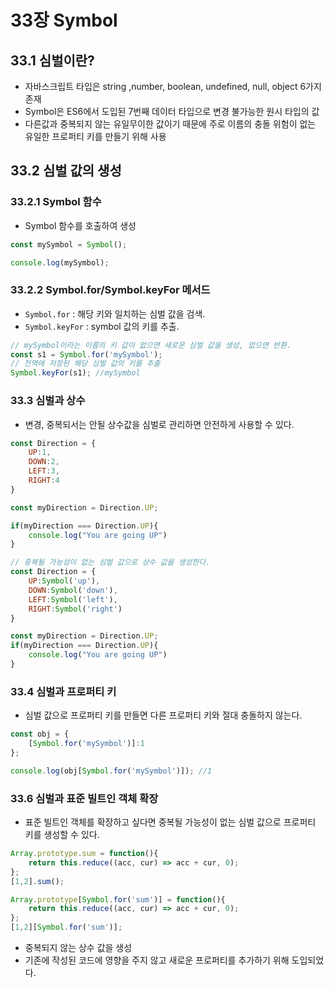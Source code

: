 # 33장 Symbol
## 33.1 심벌이란?
- 자바스크립트 타입은 string ,number, boolean, undefined, null, object 6가지 존재
- Symbol은 ES6에서 도입된 7번째 데이터 타입으로 변경 불가능한 원시 타입의 값
- 다른값과 중복되지 않는 유일무이한 값이기 때문에 주로 이름의 충돌 위험이 없는 유일한 프로퍼티 키를 만들기 위해 사용

## 33.2 심벌 값의 생성
### 33.2.1 Symbol 함수
- Symbol 함수를 호출하여 생성
```jsx
const mySymbol = Symbol();

console.log(mySymbol);
```

### 33.2.2 Symbol.for/Symbol.keyFor 메서드
- `Symbol.for` : 해당 키와 일치하는 심벌 값을 검색.
- `Symbol.keyFor` : symbol 값의 키를 추출.
```jsx
// mySymbol이라는 이름의 키 값이 없으면 새로운 심벌 값을 생성, 없으면 반환.
const s1 = Symbol.for('mySymbol');
// 전역에 저장된 해당 심벌 값의 키를 추출
Symbol.keyFor(s1); //mySymbol
```

### 33.3 심벌과 상수
- 변경, 중복되서는 안될 상수값을 심벌로 관리하면 안전하게 사용할 수 있다.
```jsx
const Direction = {
    UP:1,
    DOWN:2,
    LEFT:3,
    RIGHT:4
}

const myDirection = Direction.UP;

if(myDirection === Direction.UP){
    console.log("You are going UP")
}

// 중복될 가능성이 없는 심벌 값으로 상수 값을 생성한다.
const Direction = {
    UP:Symbol('up'),
    DOWN:Symbol('down'),
    LEFT:Symbol('left'),
    RIGHT:Symbol('right')
}

const myDirection = Direction.UP;
if(myDirection === Direction.UP){
    console.log("You are going UP")
}
```

### 33.4 심벌과 프로퍼티 키
- 심벌 값으로 프로퍼티 키를 만들면 다른 프로퍼티 키와 절대 충돌하지 않는다.
```jsx
const obj = {
    [Symbol.for('mySymbol')]:1
};

console.log(obj[Symbol.for('mySymbol')]); //1
```

### 33.6 심벌과 표준 빌트인 객체 확장
- 표준 빌트인 객체를 확장하고 싶다면 중복될 가능성이 없는 심벌 값으로 프로퍼티 키를 생성할 수 있다.
```jsx
Array.prototype.sum = function(){
    return this.reduce((acc, cur) => acc + cur, 0);
};
[1,2].sum();

Array.prototype[Symbol.for('sum')] = function(){
    return this.reduce((acc, cur) => acc + cur, 0);
};
[1,2][Symbol.for('sum')];
```

- 중복되지 않는 상수 값을 생성
- 기존에 작성된 코드에 영향을 주지 않고 새로운 프로퍼티를 추가하기 위해 도입되었다.